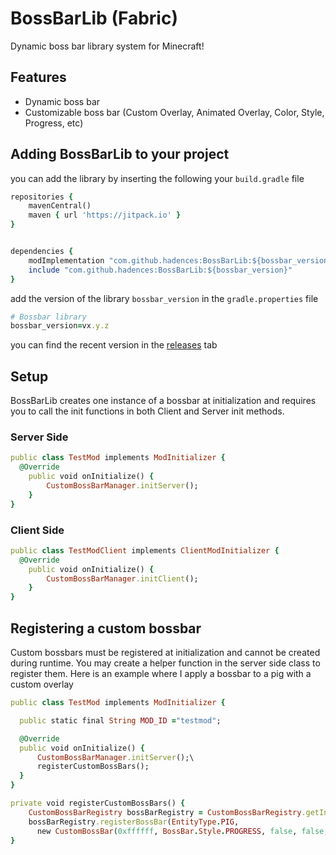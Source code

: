 # BossBarLib (Fabric)
Dynamic boss bar library system for Minecraft!

## Features
- Dynamic boss bar 
- Customizable boss bar (Custom Overlay, Animated Overlay, Color, Style, Progress, etc)

## Adding BossBarLib to your project
you can add the library by inserting the following your ```build.gradle``` file
```ruby
repositories {
    mavenCentral()
    maven { url 'https://jitpack.io' }
}


dependencies {
    modImplementation "com.github.hadences:BossBarLib:${bossbar_version}"
    include "com.github.hadences:BossBarLib:${bossbar_version}"
}
```

add the version of the library ```bossbar_version``` in the ```gradle.properties``` file

```ruby
# Bossbar library
bossbar_version=vx.y.z
```

you can find the recent version in the [releases](https://github.com/hadences/BossBarLib/releases) tab

## Setup
BossBarLib creates one instance of a bossbar at initialization and requires you to call the init functions in both Client and Server init methods.

### Server Side
```ruby
public class TestMod implements ModInitializer {
  @Override
  	public void onInitialize() {
  		CustomBossBarManager.initServer();
    }
}
```

### Client Side
```ruby
public class TestModClient implements ClientModInitializer {
  @Override
  	public void onInitialize() {
        CustomBossBarManager.initClient();
    }
}
```

## Registering a custom bossbar
Custom bossbars must be registered at initialization and cannot be created during runtime. You may create a helper function in the server side class to register them. Here is an example where I apply a bossbar to a pig with a custom overlay
```ruby
public class TestMod implements ModInitializer {

  public static final String MOD_ID ="testmod";

  @Override
  public void onInitialize() {
      CustomBossBarManager.initServer();\
      registerCustomBossBars();
  }
}

private void registerCustomBossBars() {
    CustomBossBarRegistry bossBarRegistry = CustomBossBarRegistry.getInstance();
    bossBarRegistry.registerBossBar(EntityType.PIG,
      new CustomBossBar(0xffffff, BossBar.Style.PROGRESS, false, false, false, 30.0, new Identifier(TestMod.MOD_ID, "textures/boss_bars/template"), 2));
}
```
